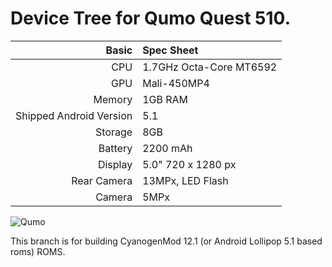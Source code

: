 Device Tree for Qumo Quest 510.
==============

Basic   | Spec Sheet
-------:|:-------------------------
CPU     | 1.7GHz Octa-Core MT6592
GPU     | Mali-450MP4
Memory  | 1GB RAM
Shipped Android Version | 5.1
Storage | 8GB
Battery | 2200 mAh
Display | 5.0" 720 x 1280 px
Rear Camera  | 13MPx, LED Flash
Camera  | 5MPx

  ![Qumo](http://service.xn----7sbbsxkebmjc1ci3e1b.xn--p1ai/images/qumo_quest_510_black.jpg "Qumo Quest 510")

This branch is for building CyanogenMod 12.1 (or Android Lollipop 5.1 based roms) ROMS.
